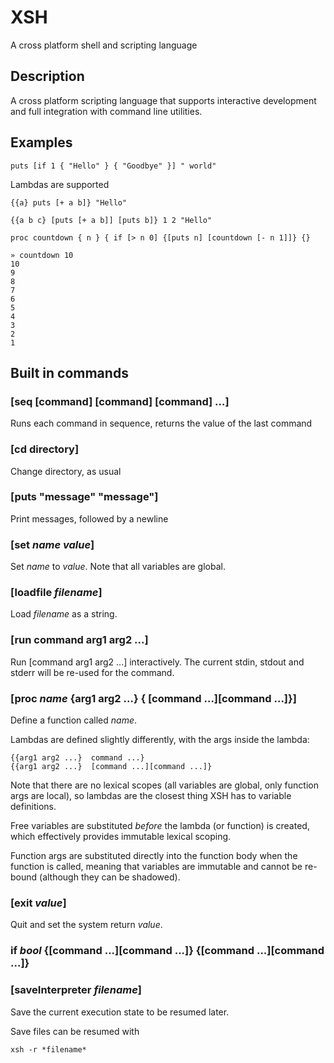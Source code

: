 # XSH

A cross platform shell and scripting language

## Description

A cross platform scripting language that supports interactive development and full integration with command line utilities.

## Examples

    puts [if 1 { "Hello" } { "Goodbye" }] " world"

Lambdas are supported

    {{a} puts [+ a b]} "Hello"

    {{a b c} [puts [+ a b]] [puts b]} 1 2 "Hello"

    proc countdown { n } { if [> n 0] {[puts n] [countdown [- n 1]]} {}

    » countdown 10
    10
    9
    8
    7
    6
    5
    4
    3
    2
    1
## Built in commands

### [seq [command] [command] [command] ...]

Runs each command in sequence, returns the value of the last command

### [cd directory]

Change directory, as usual

### [puts "message" "message"]

Print messages, followed by a newline

### [set *name* *value*]

Set *name* to *value*.  Note that all variables are global.

### [loadfile *filename*]

Load *filename* as a string.

### [run command arg1 arg2 ...]

Run [command arg1 arg2 ...] interactively.  The current stdin, stdout and stderr will be re-used for the command.

### [proc *name* {arg1 arg2 ...} { [command ...][command ...]}]

Define a function called *name*.

Lambdas are defined slightly differently, with the args inside the lambda:

    {{arg1 arg2 ...}  command ...}
    {{arg1 arg2 ...}  [command ...][command ...]}

Note that there are no lexical scopes (all variables are global, only function args are local), so lambdas are the closest thing XSH has to variable definitions.

Free variables are substituted _before_ the lambda (or function) is created, which effectively provides immutable lexical scoping.

Function args are substituted directly into the function body when the function is called, meaning that variables are immutable and cannot be re-bound (although they can be shadowed).

### [exit *value*]

Quit and set the system return *value*.

### if *bool* {[command ...][command ...]} {[command ...][command ...]} 

### [saveInterpreter *filename*]

Save the current execution state to be resumed later.

Save files can be resumed with 

    xsh -r *filename*

